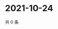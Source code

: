 # 2021-10-24

共 0 条

<!-- BEGIN WEIBO -->
<!-- 最后更新时间 Sun Oct 24 2021 18:11:55 GMT+0800 (China Standard Time) -->

<!-- END WEIBO -->
